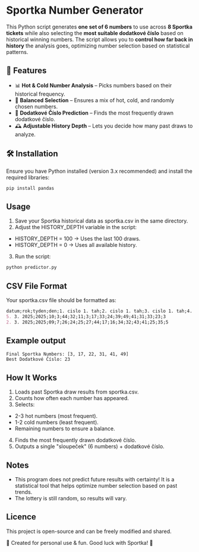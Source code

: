 # Sportka Number Generator

This Python script generates **one set of 6 numbers** to use across **8 Sportka tickets** while also selecting the **most suitable dodatkové číslo** based on historical winning numbers. The script allows you to **control how far back in history** the analysis goes, optimizing number selection based on statistical patterns.

## 🎯 Features
- 📊 **Hot & Cold Number Analysis** – Picks numbers based on their historical frequency.
- 🔀 **Balanced Selection** – Ensures a mix of hot, cold, and randomly chosen numbers.
- 🔢 **Dodatkové Číslo Prediction** – Finds the most frequently drawn dodatkové číslo.
- 🕰️ **Adjustable History Depth** – Lets you decide how many past draws to analyze.

## 🛠️ Installation
Ensure you have Python installed (version 3.x recommended) and install the required libraries:
```bash
pip install pandas
```

## Usage
1. Save your Sportka historical data as sportka.csv in the same directory.
2. Adjust the HISTORY_DEPTH variable in the script:
  -  HISTORY_DEPTH = 100 → Uses the last 100 draws.
  -  HISTORY_DEPTH = 0 → Uses all available history.
3. Run the script:

```bash
python predictor.py
```

## CSV File Format
Your sportka.csv file should be formatted as:
```markdown
datum;rok;tyden;den;1. cislo 1. tah;2. cislo 1. tah;3. cislo 1. tah;4. cislo 1. tah;5. cislo 1. tah;6. cislo 1. tah;dodatkove cislo 1. tah;1. cislo 2. tah;2. cislo 2. tah;3. cislo 2. tah;4. cislo 2. tah;5. cislo 2. tah;6. cislo 2. tah;dodatkove cislo 2. tah;
5. 3. 2025;2025;10;3;44;32;11;3;17;33;24;39;49;41;31;33;23;3
2. 3. 2025;2025;09;7;26;24;25;27;44;17;16;34;32;43;41;25;35;5
```

## Example output
```less
Final Sportka Numbers: [3, 17, 22, 31, 41, 49]
Best Dodatkové Číslo: 23
```

## How It Works
1. Loads past Sportka draw results from sportka.csv.
2. Counts how often each number has appeared.
3. Selects:
  - 2-3 hot numbers (most frequent).
  - 1-2 cold numbers (least frequent).
  - Remaining numbers to ensure a balance.
4. Finds the most frequently drawn dodatkové číslo.
5. Outputs a single "sloupeček" (6 numbers) + dodatkové číslo.

## Notes
- This program does not predict future results with certainty! It is a statistical tool that helps optimize number selection based on past trends.
- The lottery is still random, so results will vary.

## Licence
This project is open-source and can be freely modified and shared.
  
📝 Created for personal use & fun. Good luck with Sportka! 🎰